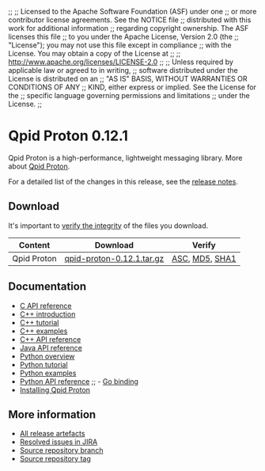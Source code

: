 ;;
;; Licensed to the Apache Software Foundation (ASF) under one
;; or more contributor license agreements.  See the NOTICE file
;; distributed with this work for additional information
;; regarding copyright ownership.  The ASF licenses this file
;; to you under the Apache License, Version 2.0 (the
;; "License"); you may not use this file except in compliance
;; with the License.  You may obtain a copy of the License at
;; 
;;   http://www.apache.org/licenses/LICENSE-2.0
;; 
;; Unless required by applicable law or agreed to in writing,
;; software distributed under the License is distributed on an
;; "AS IS" BASIS, WITHOUT WARRANTIES OR CONDITIONS OF ANY
;; KIND, either express or implied.  See the License for the
;; specific language governing permissions and limitations
;; under the License.
;;

# Qpid Proton 0.12.1

Qpid Proton is a high-performance, lightweight messaging library. More
about [Qpid Proton]({{site_url}}/proton/index.html).

For a detailed list of the changes in this release, see the [release
notes](release-notes.html).

## Download

It's important to [verify the
integrity]({{site_url}}/download.html#verify-what-you-download) of
the files you download.

| Content | Download | Verify |
|---------|----------|--------|
| Qpid Proton | [qpid-proton-0.12.1.tar.gz](http://archive.apache.org/dist/qpid/proton/0.12.1/qpid-proton-0.12.1.tar.gz) | [ASC](http://archive.apache.org/dist/qpid/proton/0.12.1/qpid-proton-0.12.1.tar.gz.asc), [MD5](http://archive.apache.org/dist/qpid/proton/0.12.1/qpid-proton-0.12.1.tar.gz.md5), [SHA1](http://archive.apache.org/dist/qpid/proton/0.12.1/qpid-proton-0.12.1.tar.gz.sha1) |

## Documentation


<div class="two-column" markdown="1">

 - [C API reference](proton/c/api/files.html)
 - [C++ introduction](proton/cpp/api/index.html)
 - [C++ tutorial](proton/cpp/api/tutorial.html)
 - [C++ examples](proton/cpp/examples/index.html)
 - [C++ API reference](proton/cpp/api/annotated.html)
 - [Java API reference](proton/java/api/index.html)
 - [Python overview](proton/python/book/overview.html)
 - [Python tutorial](proton/python/book/tutorial.html)
 - [Python examples](proton/python/examples/index.html)
 - [Python API reference](proton/python/api/index.html)
;; - [Go binding](https://github.com/apache/qpid-proton/tree/master/proton-c/bindings/go/README.md)
 - [Installing Qpid Proton](https://git-wip-us.apache.org/repos/asf?p=qpid-proton.git;a=blob;f=INSTALL.md;hb=0.12.1)

</div>


## More information

 - [All release artefacts](http://archive.apache.org/dist/qpid/proton/0.12.1)
 - [Resolved issues in JIRA](https://issues.apache.org/jira/issues/?jql=project+%3D+PROTON+AND+fixVersion+%3D+%270.12.1%27+AND+resolution+%3D+%27fixed%27+ORDER+BY+priority+DESC)
 - [Source repository branch](https://git-wip-us.apache.org/repos/asf?p=qpid-proton.git;a=tree;hb=0.12.1)
 - [Source repository tag](https://git-wip-us.apache.org/repos/asf?p=qpid-proton.git;a=tag;h=0.12.1)

<script type="text/javascript">
  _deferredFunctions.push(function() {
      if ("0.12.1" === "{{current_proton_release}}") {
          _modifyCurrentReleaseLinks();
      }
  });
</script>
